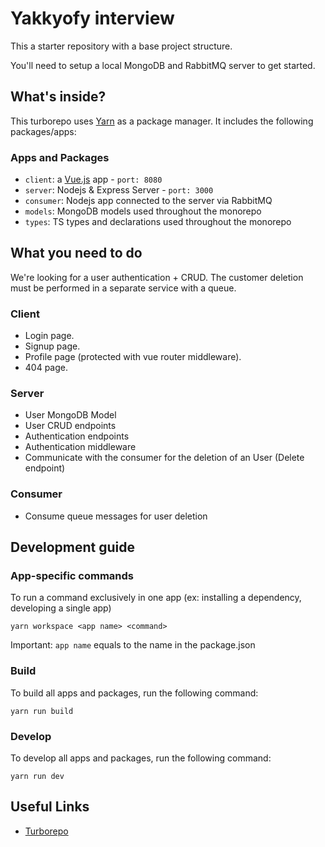 # Yakkyofy interview

This a starter repository with a base project structure.

You'll need to setup a local MongoDB and RabbitMQ server to get started.

## What's inside?

This turborepo uses [Yarn](https://classic.yarnpkg.com/lang/en/) as a package manager. It includes the following packages/apps:

### Apps and Packages

- `client`: a [Vue.js](https://vuejs.org/) app - `port: 8080 `
- `server`: Nodejs & Express Server - `port: 3000`
- `consumer`: Nodejs app connected to the server via RabbitMQ
- `models`: MongoDB models used throughout the monorepo
- `types`: TS types and declarations used throughout the monorepo

## What you need to do

We're looking for a user authentication + CRUD. The customer deletion must be performed in a separate service with a queue.

### Client

- Login page.
- Signup page.
- Profile page (protected with vue router middleware).
- 404 page.

### Server

- User MongoDB Model
- User CRUD endpoints
- Authentication endpoints
- Authentication middleware
- Communicate with the consumer for the deletion of an User (Delete endpoint)

### Consumer

- Consume queue messages for user deletion

## Development guide

### App-specific commands

To run a command exclusively in one app (ex: installing a dependency, developing a single app)

```
yarn workspace <app name> <command>
```

Important: `app name` equals to the name in the package.json

### Build

To build all apps and packages, run the following command:

```
yarn run build
```

### Develop

To develop all apps and packages, run the following command:

```
yarn run dev
```

## Useful Links

- [Turborepo](https://turborepo.org/docs)
